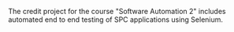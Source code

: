 The credit project for the course "Software Automation 2" includes automated end to end testing of SPC applications using Selenium.
